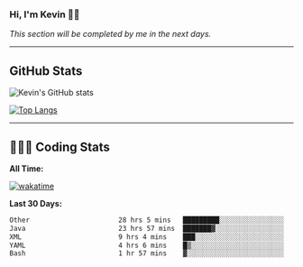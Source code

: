 ### Hi, I'm Kevin 👋🏻

_This section will be completed by me in the next days._


--- 
## GitHub Stats
![Kevin's GitHub stats](https://github-readme-stats.vercel.app/api?username=kevin-kraus&show_icons=true&theme=dark)

[![Top Langs](https://github-readme-stats.vercel.app/api/top-langs/?username=kevin-kraus&layout=compact&theme=dark)]()

---
## 🧑🏻‍💻 Coding Stats

**All Time:**

[![wakatime](https://wakatime.com/badge/user/2ee1869b-72a2-4c21-b5f7-e95432f5a1cf.svg?style=flat)](https://wakatime.com/@2ee1869b-72a2-4c21-b5f7-e95432f5a1cf)

**Last 30 Days:**

<!--START_SECTION:waka-->

```txt
Other                      28 hrs 5 mins   █████████░░░░░░░░░░░░░░░░   36.39 %
Java                       23 hrs 57 mins  ███████▓░░░░░░░░░░░░░░░░░   31.02 %
XML                        9 hrs 4 mins    ███░░░░░░░░░░░░░░░░░░░░░░   11.75 %
YAML                       4 hrs 6 mins    █▒░░░░░░░░░░░░░░░░░░░░░░░   05.32 %
Bash                       1 hr 57 mins    ▓░░░░░░░░░░░░░░░░░░░░░░░░   02.55 %
```

<!--END_SECTION:waka-->
